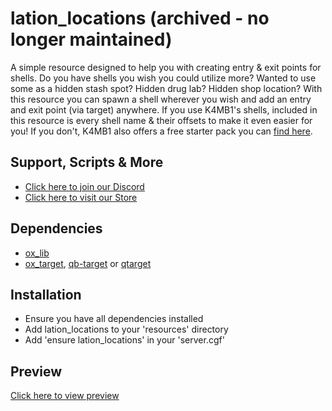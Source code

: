 # lation_locations (archived - no longer maintained)
A simple resource designed to help you with creating entry & exit points for shells. Do you have shells you wish you could utilize more? Wanted to use some as a hidden stash spot? Hidden drug lab? Hidden shop location? With this resource you can spawn a shell wherever you wish and add an entry and exit point (via target) anywhere. If you use K4MB1's shells, included in this resource is every shell name & their offsets to make it even easier for you! If you don't, K4MB1 also offers a free starter pack you can [find here](https://forum.cfx.re/t/free-props-starter-shells-for-housing-scripts/4826922).

## Support, Scripts & More
- [Click here to join our Discord](https://discord.gg/9EbY4nM5uu)
- [Click here to visit our Store](https://lationscripts.com/github)

## Dependencies
- [ox_lib](https://github.com/overextended/ox_lib/releases)
- [ox_target](https://github.com/overextended/ox_target/releases), [qb-target](https://github.com/qbcore-framework/qb-target) or [qtarget](https://github.com/overextended/ox_target/releases)

## Installation
- Ensure you have all dependencies installed
- Add lation_locations to your 'resources' directory
- Add 'ensure lation_locations' in your 'server.cgf'

## Preview
[Click here to view preview](https://streamable.com/kfioof)

